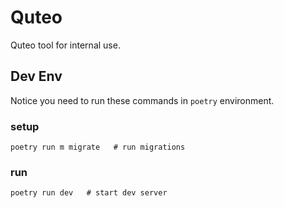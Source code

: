 # Quteo

Quteo tool for internal use.

## Dev Env

Notice you need to run these commands in `poetry` environment.

### setup

```shell
poetry run m migrate   # run migrations
```

### run

```shell
poetry run dev   # start dev server
```
